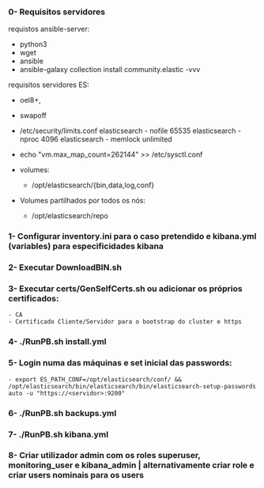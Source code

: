### 0- Requisitos servidores

requistos ansible-server:
 - python3
 - wget
 - ansible
 - ansible-galaxy collection install community.elastic -vvv

requisitos servidores ES:
- oel8+,
- swapoff
- /etc/security/limits.conf
    elasticsearch  -  nofile  65535
    elasticsearch  -  nproc   4096
    elasticsearch  -  memlock unlimited
- echo "vm.max_map_count=262144" >> /etc/sysctl.conf

- volumes:
  - /opt/elasticsearch/{bin,data,log,conf}

- Volumes partilhados por todos os nós:
  - /opt/elasticsearch/repo




### 1- Configurar inventory.ini para o caso pretendido e kibana.yml (variables) para especificidades kibana

### 2- Executar DownloadBIN.sh

### 3- Executar certs/GenSelfCerts.sh ou adicionar os próprios certificados:
	- CA
	- Certificado Cliente/Servidor para o bootstrap do cluster e https

### 4- ./RunPB.sh install.yml

### 5- Login numa das máquinas e set inicial das passwords:
	- export ES_PATH_CONF=/opt/elasticsearch/conf/ && /opt/elasticsearch/bin/elasticsearch/bin/elasticsearch-setup-passwords auto -u "https://<servidor>:9200"

### 6- ./RunPB.sh backups.yml

### 7- ./RunPB.sh kibana.yml

### 8- Criar utilizador admin com os roles superuser, monitoring_user e kibana_admin | alternativamente criar role e criar users nominais para os users

